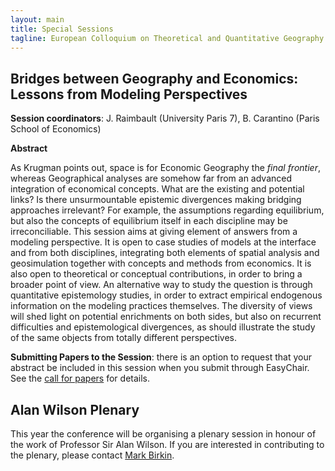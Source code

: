 ```yaml
---
layout: main
title: Special Sessions
tagline: European Colloquium on Theoretical and Quantitative Geography
---
```


## Bridges between Geography and Economics: Lessons from Modeling Perspectives**Session coordinators**: J. Raimbault (University Paris 7), B. Carantino (Paris School of Economics)**Abstract**As Krugman points out, space is for Economic Geography the _final frontier_, whereas Geographical analyses are somehow far from an advanced integration of economical concepts. What are the existing and potential links? Is there unsurmountable epistemic divergences making bridging approaches irrelevant? For example, the assumptions regarding equilibrium, but also the concepts of equilibrium itself in each discipline may be irreconciliable. This session aims at giving element of answers from a modeling perspective. It is open to case studies of models at the interface and from both disciplines, integrating both elements of spatial analysis and geosimulation together with concepts and methods from economics. It is also open to theoretical or conceptual contributions, in order to bring a broader point of view. An alternative way to study the question is through quantitative epistemology studies, in order to extract empirical endogenous information on the modeling practices themselves. The diversity of views will shed light on potential enrichments on both sides, but also on recurrent difficulties and epistemological divergences, as should illustrate the study of the same objects from totally different perspectives.

**Submitting Papers to the Session**: there is an option to request that your abstract be included in this session when you submit through EasyChair. See the [call for papers]({{site.baseurl}}/cfp.html) for details.

## Alan Wilson Plenary

This year the conference will be organising a plenary session in honour of the work of Professor Sir Alan Wilson. If you are interested in contributing to the plenary, please contact [Mark Birkin](https://www.geog.leeds.ac.uk/people/m.birkin).